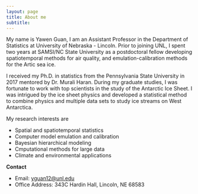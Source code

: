 ```yaml
---
layout: page
title: About me
subtitle: 
---
```



My name is Yawen Guan, I am an Assistant Professor in the Department of Statistics at University of Nebraska - Lincoln. Prior to joining UNL, I spent two years at SAMSI/NC State University as a postdoctoral fellow developing spatiotemporal methods for air quality, and emulation-calibration methods for the Artic sea ice. 

I received my Ph.D. in statistics from the Pennsylvania State University in 2017 mentored by Dr. Murali Haran. During my graduate studies, I was fortunate to work with top scientists in the study of the Antarctic Ice Sheet. I was intrigued by the ice sheet physics and developed a statistical method to combine physics and multiple data sets to study ice streams on West Antarctica. 

My research interests are
- Spatial and spatiotemporal statistics
- Computer model emulation and calibration
- Bayesian hierarchical modeling
- Cmputational methods for large data
- Climate and environmental applications

**Contact**
- Email: yguan12@unl.edu
- Office Address: 343C Hardin Hall, Lincoln, NE 68583
